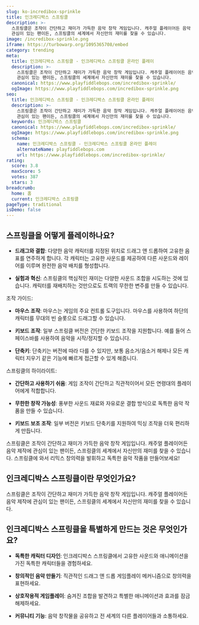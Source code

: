 ```yaml
---
slug: ko-incredibox-sprinkle
title: 인크레디박스 스프링클
description: >-
  스프링클은 조작이 간단하고 재미가 가득한 음악 창작 게임입니다. 캐주얼 플레이어든 음악 제작에 
  관심이 있는 팬이든, 스프링클의 세계에서 자신만의 재미를 찾을 수 있습니다.
image: /incredibox-sprinkle.png
iframe: https://turbowarp.org/1095365708/embed
category: trending
meta:
  title: 인크레디박스 스프링클 - 인크레디박스 스프링클 온라인 플레이
  description: >-
    스프링클은 조작이 간단하고 재미가 가득한 음악 창작 게임입니다. 캐주얼 플레이어든 음악 제작에 
    관심이 있는 팬이든, 스프링클의 세계에서 자신만의 재미를 찾을 수 있습니다.
  canonical: https://www.playfiddlebops.com/incredibox-sprinkle/
  ogImage: https://www.playfiddlebops.com/incredibox-sprinkle.png
seo:
  title: 인크레디박스 스프링클 - 인크레디박스 스프링클 온라인 플레이
  description: >-
    스프링클은 조작이 간단하고 재미가 가득한 음악 창작 게임입니다. 캐주얼 플레이어든 음악 제작에 
    관심이 있는 팬이든, 스프링클의 세계에서 자신만의 재미를 찾을 수 있습니다.
  keywords: 인크레디박스 스프링클
  canonical: https://www.playfiddlebops.com/incredibox-sprinkle/
  ogImage: https://www.playfiddlebops.com/incredibox-sprinkle.png
  schema:
    name: 인크레디박스 스프링클 - 인크레디박스 스프링클 온라인 플레이
    alternateName: playfiddlebops.com
    url: https://www.playfiddlebops.com/incredibox-sprinkle/
rating:
  score: 3.8
  maxScore: 5
  votes: 387
  stars: 3
breadcrumb:
  home: 홈
  current: 인크레디박스 스프링클
pageType: traditional
isDemo: false
---
```


## 스프링클을 어떻게 플레이하나요?

- **드래그와 결합**: 다양한 음악 캐릭터를 지정된 위치로 드래그 앤 드롭하여 고유한 음표를 연주하게 합니다. 각 캐릭터는 고유한 사운드를 제공하여 다른 사운드와 레이어를 이루며 완전한 음악 배치를 형성합니다.

- **실험과 혁신**: 스프링클의 핵심적인 재미는 다양한 사운드 조합을 시도하는 것에 있습니다. 캐릭터를 재배치하는 것만으로도 트랙의 무한한 변주를 만들 수 있습니다.

조작 가이드:

- **마우스 조작**: 마우스는 게임의 주요 컨트롤 도구입니다. 마우스를 사용하여 하단의 캐릭터를 무대의 빈 슬롯으로 드래그할 수 있습니다.

- **키보드 조작**: 일부 스프링클 버전은 간단한 키보드 조작을 지원합니다. 예를 들어 스페이스바를 사용하여 음악을 시작/정지할 수 있습니다.

- **단축키**: 단축키는 버전에 따라 다를 수 있지만, 보통 음소거/음소거 해제나 모든 캐릭터 지우기 같은 기능에 빠르게 접근할 수 있게 해줍니다.

스프링클의 하이라이트:

- **간단하고 사용하기 쉬움**: 게임 조작이 간단하고 직관적이어서 모든 연령대의 플레이어에게 적합합니다.

- **무한한 창작 가능성**: 풍부한 사운드 재료와 자유로운 결합 방식으로 독특한 음악 작품을 만들 수 있습니다.

- **키보드 보조 조작**: 일부 버전은 키보드 단축키를 지원하여 믹싱 조작을 더욱 편리하게 만듭니다.

스프링클은 조작이 간단하고 재미가 가득한 음악 창작 게임입니다. 캐주얼 플레이어든 음악 제작에 관심이 있는 팬이든, 스프링클의 세계에서 자신만의 재미를 찾을 수 있습니다. 스프링클에 와서 리믹스 창의력을 발휘하고 독특한 음악 작품을 만들어보세요!

## 인크레디박스 스프링클이란 무엇인가요?

스프링클은 조작이 간단하고 재미가 가득한 음악 창작 게임입니다. 캐주얼 플레이어든 음악 제작에 관심이 있는 팬이든, 스프링클의 세계에서 자신만의 재미를 찾을 수 있습니다.

## 인크레디박스 스프링클을 특별하게 만드는 것은 무엇인가요?

- **독특한 캐릭터 디자인**: 인크레디박스 스프링클에서 고유한 사운드와 애니메이션을 가진 독특한 캐릭터들을 경험하세요.

- **창의적인 음악 만들기**: 직관적인 드래그 앤 드롭 게임플레이 메커니즘으로 창의력을 표현하세요.

- **상호작용적 게임플레이**: 숨겨진 조합을 발견하고 특별한 애니메이션과 효과를 잠금 해제하세요.

- **커뮤니티 기능**: 음악 창작물을 공유하고 전 세계의 다른 플레이어들과 소통하세요.